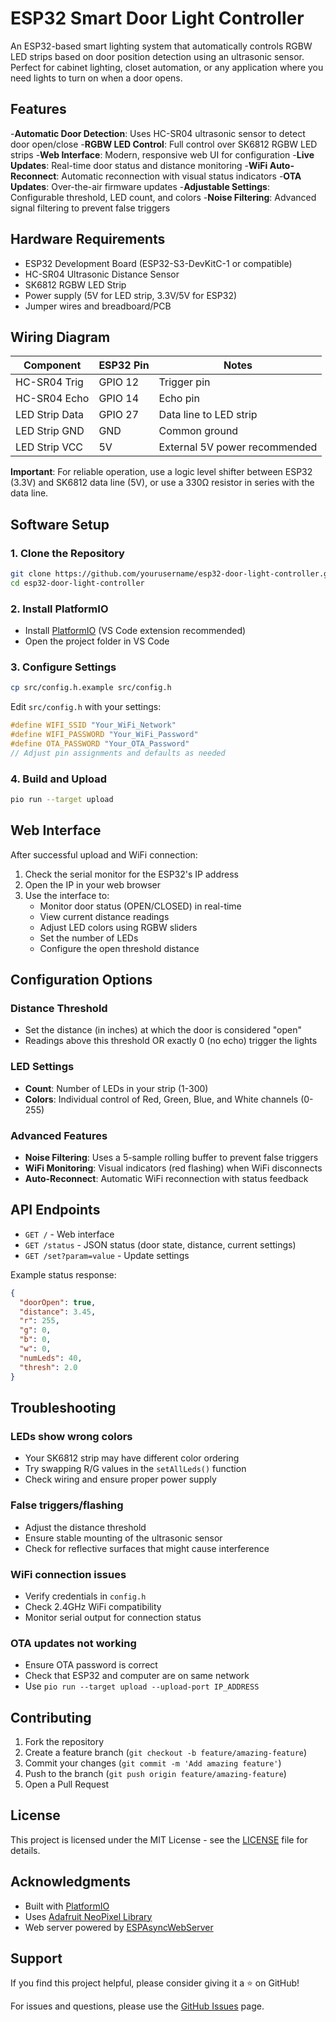 # ESP32 Smart Door Light Controller

An ESP32-based smart lighting system that automatically controls RGBW LED strips based on door position detection using an ultrasonic sensor. Perfect for cabinet lighting, closet automation, or any application where you need lights to turn on when a door opens.

## Features

-**Automatic Door Detection**: Uses HC-SR04 ultrasonic sensor to detect door open/close
-**RGBW LED Control**: Full control over SK6812 RGBW LED strips
-**Web Interface**: Modern, responsive web UI for configuration
-**Live Updates**: Real-time door status and distance monitoring
-**WiFi Auto-Reconnect**: Automatic reconnection with visual status indicators
-**OTA Updates**: Over-the-air firmware updates
-**Adjustable Settings**: Configurable threshold, LED count, and colors
-**Noise Filtering**: Advanced signal filtering to prevent false triggers

## Hardware Requirements

- ESP32 Development Board (ESP32-S3-DevKitC-1 or compatible)
- HC-SR04 Ultrasonic Distance Sensor
- SK6812 RGBW LED Strip
- Power supply (5V for LED strip, 3.3V/5V for ESP32)
- Jumper wires and breadboard/PCB

## Wiring Diagram

| Component | ESP32 Pin | Notes |
|-----------|-----------|-------|
| HC-SR04 Trig | GPIO 12 | Trigger pin |
| HC-SR04 Echo | GPIO 14 | Echo pin |
| LED Strip Data | GPIO 27 | Data line to LED strip |
| LED Strip GND | GND | Common ground |
| LED Strip VCC | 5V | External 5V power recommended |

**Important**: For reliable operation, use a logic level shifter between ESP32 (3.3V) and SK6812 data line (5V), or use a 330Ω resistor in series with the data line.

## Software Setup

### 1. Clone the Repository
```bash
git clone https://github.com/yourusername/esp32-door-light-controller.git
cd esp32-door-light-controller
```

### 2. Install PlatformIO
- Install [PlatformIO](https://platformio.org/) (VS Code extension recommended)
- Open the project folder in VS Code

### 3. Configure Settings
```bash
cp src/config.h.example src/config.h
```

Edit `src/config.h` with your settings:
```cpp
#define WIFI_SSID "Your_WiFi_Network"
#define WIFI_PASSWORD "Your_WiFi_Password"
#define OTA_PASSWORD "Your_OTA_Password"
// Adjust pin assignments and defaults as needed
```

### 4. Build and Upload
```bash
pio run --target upload
```

## Web Interface

After successful upload and WiFi connection:

1. Check the serial monitor for the ESP32's IP address
2. Open the IP in your web browser
3. Use the interface to:
   - Monitor door status (OPEN/CLOSED) in real-time
   - View current distance readings
   - Adjust LED colors using RGBW sliders
   - Set the number of LEDs
   - Configure the open threshold distance

## Configuration Options

### Distance Threshold
- Set the distance (in inches) at which the door is considered "open"
- Readings above this threshold OR exactly 0 (no echo) trigger the lights

### LED Settings
- **Count**: Number of LEDs in your strip (1-300)
- **Colors**: Individual control of Red, Green, Blue, and White channels (0-255)

### Advanced Features
- **Noise Filtering**: Uses a 5-sample rolling buffer to prevent false triggers
- **WiFi Monitoring**: Visual indicators (red flashing) when WiFi disconnects
- **Auto-Reconnect**: Automatic WiFi reconnection with status feedback

## API Endpoints

- `GET /` - Web interface
- `GET /status` - JSON status (door state, distance, current settings)
- `GET /set?param=value` - Update settings

Example status response:
```json
{
  "doorOpen": true,
  "distance": 3.45,
  "r": 255,
  "g": 0,
  "b": 0,
  "w": 0,
  "numLeds": 40,
  "thresh": 2.0
}
```

## Troubleshooting

### LEDs show wrong colors
- Your SK6812 strip may have different color ordering
- Try swapping R/G values in the `setAllLeds()` function
- Check wiring and ensure proper power supply

### False triggers/flashing
- Adjust the distance threshold
- Ensure stable mounting of the ultrasonic sensor
- Check for reflective surfaces that might cause interference

### WiFi connection issues
- Verify credentials in `config.h`
- Check 2.4GHz WiFi compatibility
- Monitor serial output for connection status

### OTA updates not working
- Ensure OTA password is correct
- Check that ESP32 and computer are on same network
- Use `pio run --target upload --upload-port IP_ADDRESS`

## Contributing

1. Fork the repository
2. Create a feature branch (`git checkout -b feature/amazing-feature`)
3. Commit your changes (`git commit -m 'Add amazing feature'`)
4. Push to the branch (`git push origin feature/amazing-feature`)
5. Open a Pull Request

## License

This project is licensed under the MIT License - see the [LICENSE](LICENSE) file for details.

## Acknowledgments

- Built with [PlatformIO](https://platformio.org/)
- Uses [Adafruit NeoPixel Library](https://github.com/adafruit/Adafruit_NeoPixel)
- Web server powered by [ESPAsyncWebServer](https://github.com/me-no-dev/ESPAsyncWebServer)

## Support

If you find this project helpful, please consider giving it a ⭐ on GitHub!

For issues and questions, please use the [GitHub Issues](https://github.com/yourusername/esp32-door-light-controller/issues) page.
